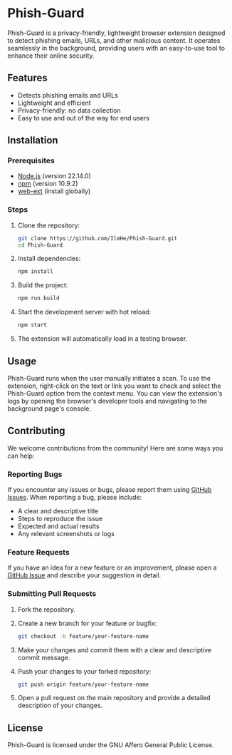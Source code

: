 # Phish-Guard

Phish-Guard is a privacy-friendly, lightweight browser extension designed to detect phishing emails, URLs, and other malicious content. It operates seamlessly in the background, providing users with an easy-to-use tool to enhance their online security.

## Features

- Detects phishing emails and URLs
- Lightweight and efficient
- Privacy-friendly: no data collection
- Easy to use and out of the way for end users

## Installation

### Prerequisites

- [Node.js](https://nodejs.org/) (version 22.14.0)
- [npm](https://www.npmjs.com/) (version 10.9.2)
- [web-ext](https://www.npmjs.com/package/web-ext) (install globally)

### Steps

1. Clone the repository:

    ```bash
    git clone https://github.com/IlmHe/Phish-Guard.git
    cd Phish-Guard
    ```

2. Install dependencies:

    ```bash
    npm install
    ```

3. Build the project:

    ```bash
    npm run build
    ```

4. Start the development server with hot reload:

    ```bash
    npm start
    ```

5. The extension will automatically load in a testing browser.

## Usage
Phish-Guard runs when the user manually initiates a scan. To use the extension, right-click on the text or link you want to check and select the Phish-Guard option from the context menu. You can view the extension's logs by opening the browser's developer tools and navigating to the background page's console.

## Contributing

We welcome contributions from the community! Here are some ways you can help:

### Reporting Bugs

If you encounter any issues or bugs, please report them using [GitHub Issues](https://github.com/IlmHe/Phish-Guard/issues). When reporting a bug, please include:

- A clear and descriptive title
- Steps to reproduce the issue
- Expected and actual results
- Any relevant screenshots or logs

### Feature Requests

If you have an idea for a new feature or an improvement, please open a [GitHub Issue](https://github.com/IlmHe/Phish-Guard/issues) and describe your suggestion in detail.

### Submitting Pull Requests

1. Fork the repository.
2. Create a new branch for your feature or bugfix:

    ```bash
    git checkout -b feature/your-feature-name
    ```

3. Make your changes and commit them with a clear and descriptive commit message.
4. Push your changes to your forked repository:

    ```bash
    git push origin feature/your-feature-name
    ```

5. Open a pull request on the main repository and provide a detailed description of your changes.

## License

Phish-Guard is licensed under the GNU Affero General Public License.